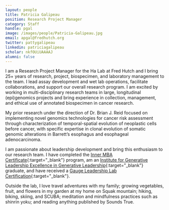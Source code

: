 ```yaml
---
layout: people
title: Patricia Galipeau
position: Research Project Manager
category: Staff
handle: pgal
image: /images/people/Patricia-Galipeau.jpg
email: apgal@fredhutch.org
twitter: pattygalipeau
linkedin: patriciagalipeau
scholar: nkfOUiUAAAAJ
alumni: false
---
```


I am a Research Project Manager for the Ha Lab at Fred Hutch and I bring 25+ years of research, project, biospecimen, and laboratory management to the team. I lead assay development and wet lab operations, facilitate collaborations, and support our overall research program. I am excited by working in multi-disciplinary research teams in large, longitudinal (epi)genomics projects and bring experience in collection, management, and ethical use of annotated biospecimen in cancer research.  

My prior research under the direction of Dr. Brian J. Reid focused on implementing novel genomics technologies for cancer risk assessment through characterization of temporal-spatial evolution of neoplastic cells before cancer, with specific expertise in clonal evolution of somatic genomic alterations in Barrett’s esophagus and esophageal adenocarcinoma. 

I am passionate about leadership development and bring this enthusiasm to our research team. I have completed the [Inner MBA Certificate](https://innermba.soundstrue.com/){:target="_blank"} program, am an [Institute for Generative Leadership Excellence in Generative Leadership](https://generateleadership.com/){:target="_blank"} graduate, and have received a [Gauge Leadership Lab Certification](https://www.shorthandconsulting.com/wp/home/individuals/gauge-leadership-lab/){:target="_blank"}.
 
Outside the lab, I love travel adventures with my family; growing vegetables, fruit, and flowers in my garden at my home on Squak mountain; hiking, biking, skiing, and SCUBA; meditation and mindfulness practices such as shinrin yoku; and reading anything published by Sounds True.
